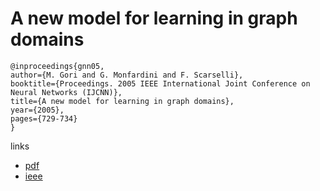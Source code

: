 # A new model for learning in graph domains

```
@inproceedings{gnn05, 
author={M. Gori and G. Monfardini and F. Scarselli}, 
booktitle={Proceedings. 2005 IEEE International Joint Conference on Neural Networks (IJCNN)}, 
title={A new model for learning in graph domains}, 
year={2005},  
pages={729-734}
}
```
links
- [pdf](https://www.researchgate.net/profile/Franco_Scarselli/publication/4202380_A_new_model_for_earning_in_raph_domains/links/0c9605188cd580504f000000.pdf)
- [ieee](http://ieeexplore.ieee.org/abstract/document/1555942/keywords?tabFilter=papers)
